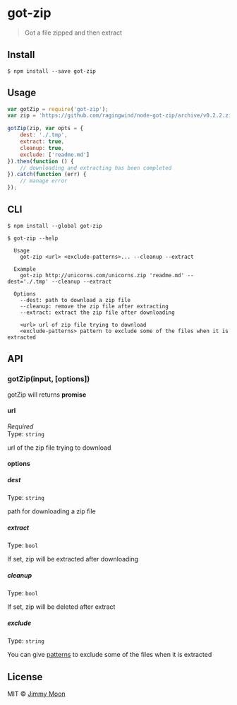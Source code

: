 # got-zip

> Got a file zipped and then extract


## Install

```
$ npm install --save got-zip
```


## Usage

```js
var gotZip = require('got-zip');
var zip = 'https://github.com/ragingwind/node-got-zip/archive/v0.2.2.zip';

gotZip(zip, var opts = {
	dest: './.tmp',
	extract: true,
	cleanup: true,
	exclude: ['readme.md']
}).then(function () {
	// downloading and extracting has been completed
}).catch(function (err) {
	// manage error
});
```

## CLI

```
$ npm install --global got-zip
```

```
$ got-zip --help

  Usage
    got-zip <url> <exclude-patterns>... --cleanup --extract

  Example
    got-zip http://unicorns.com/unicorns.zip 'readme.md' --dest='./.tmp' --cleanup --extract

  Options
	--dest: path to download a zip file
	--cleanup: remove the zip file after extracting
	--extract: extract the zip file after downloading

	<url> url of zip file trying to download
	<exclude-patterns> pattern to exclude some of the files when it is extracted
```


## API

### gotZip(input, [options])

gotZip will returns **promise**

#### url

*Required*  
Type: `string`

url of the zip file trying  to download

#### options

##### dest

Type: `string`  

path for downloading a zip file

##### extract

Type: `bool`

If set, zip will be extracted after downloading

##### cleanup

Type: `bool`

If set, zip will be deleted after extract

##### exclude

Type: `string`

You can give [patterns](https://github.com/isaacs/minimatch) to exclude some of the files when it is extracted

## License

MIT © [Jimmy Moon](http://ragingwind.me)
